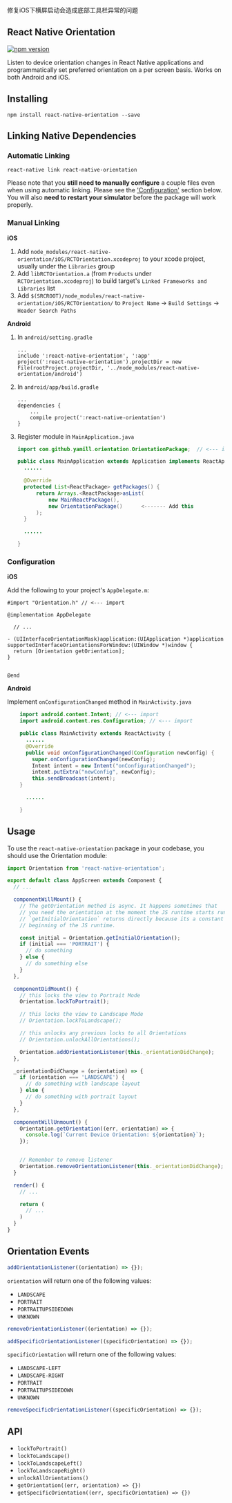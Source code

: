 修复iOS下横屏启动会造成底部工具栏异常的问题

## React Native Orientation
[![npm version](https://badge.fury.io/js/react-native-orientation.svg)](https://badge.fury.io/js/react-native-orientation)

Listen to device orientation changes in React Native applications and programmatically set preferred orientation on a per screen basis. Works on both Android and iOS.

## Installing

```
npm install react-native-orientation --save
```

## Linking Native Dependencies

### Automatic Linking

```
react-native link react-native-orientation
```

Please note that you **still need to manually configure** a couple files even when using automatic linking. Please see the ['Configuration'](#configuration) section below. You will also **need to restart your simulator** before the package will work properly.

### Manual Linking

**iOS**

1. Add `node_modules/react-native-orientation/iOS/RCTOrientation.xcodeproj` to your xcode project, usually under the `Libraries` group
2. Add `libRCTOrientation.a` (from `Products` under `RCTOrientation.xcodeproj`) to build target's `Linked Frameworks and Libraries` list
3. Add `$(SRCROOT)/node_modules/react-native-orientation/iOS/RCTOrientation/` to `Project Name` -> `Build Settings` -> `Header Search Paths`


**Android**

1. In `android/setting.gradle`

    ```
    ...
    include ':react-native-orientation', ':app'
    project(':react-native-orientation').projectDir = new File(rootProject.projectDir, '../node_modules/react-native-orientation/android')
    ```

2. In `android/app/build.gradle`

    ```
    ...
    dependencies {
        ...
        compile project(':react-native-orientation')
    }
    ```

3. Register module in `MainApplication.java`

    ```java
    import com.github.yamill.orientation.OrientationPackage;  // <--- import

    public class MainApplication extends Application implements ReactApplication {
      ......

      @Override
      protected List<ReactPackage> getPackages() {
          return Arrays.<ReactPackage>asList(
              new MainReactPackage(),
              new OrientationPackage()      <------- Add this
          );
      }

      ......

    }
    ```

### Configuration

**iOS**

Add the following to your project's `AppDelegate.m`:

```objc
#import "Orientation.h" // <--- import

@implementation AppDelegate

  // ...

- (UIInterfaceOrientationMask)application:(UIApplication *)application supportedInterfaceOrientationsForWindow:(UIWindow *)window {
  return [Orientation getOrientation];
}
  

@end
```

**Android**

Implement `onConfigurationChanged` method in `MainActivity.java`

```java
    import android.content.Intent; // <--- import
    import android.content.res.Configuration; // <--- import

    public class MainActivity extends ReactActivity {
      ......
      @Override
      public void onConfigurationChanged(Configuration newConfig) {
        super.onConfigurationChanged(newConfig);
        Intent intent = new Intent("onConfigurationChanged");
        intent.putExtra("newConfig", newConfig);
        this.sendBroadcast(intent);
    }

      ......

    }
```

## Usage

To use the `react-native-orientation` package in your codebase, you should use the Orientation module:
```javascript
import Orientation from 'react-native-orientation';
```

```javascript
export default class AppScreen extends Component {
  // ...

  componentWillMount() {
    // The getOrientation method is async. It happens sometimes that
    // you need the orientation at the moment the JS runtime starts running on device.
    // `getInitialOrientation` returns directly because its a constant set at the
    // beginning of the JS runtime.

    const initial = Orientation.getInitialOrientation();
    if (initial === 'PORTRAIT') {
      // do something
    } else {
      // do something else
    }
  },

  componentDidMount() {
    // this locks the view to Portrait Mode
    Orientation.lockToPortrait();

    // this locks the view to Landscape Mode
    // Orientation.lockToLandscape();

    // this unlocks any previous locks to all Orientations
    // Orientation.unlockAllOrientations();

    Orientation.addOrientationListener(this._orientationDidChange);
  },

  _orientationDidChange = (orientation) => {
    if (orientation === 'LANDSCAPE') {
      // do something with landscape layout
    } else {
      // do something with portrait layout
    }
  },

  componentWillUnmount() {
    Orientation.getOrientation((err, orientation) => {
      console.log(`Current Device Orientation: ${orientation}`);
    });


    // Remember to remove listener
    Orientation.removeOrientationListener(this._orientationDidChange);
  }

  render() {
    // ...

    return (
      // ...
    )
  }
}
```

## Orientation Events

```javascript
addOrientationListener((orientation) => {});
```

`orientation` will return one of the following values:
- `LANDSCAPE`
- `PORTRAIT`
- `PORTRAITUPSIDEDOWN`
- `UNKNOWN`

```javascript
removeOrientationListener((orientation) => {});
```

```javascript
addSpecificOrientationListener((specificOrientation) => {});
```

`specificOrientation` will return one of the following values:
- `LANDSCAPE-LEFT`
- `LANDSCAPE-RIGHT`
- `PORTRAIT`
- `PORTRAITUPSIDEDOWN`
- `UNKNOWN`

```javascript
removeSpecificOrientationListener((specificOrientation) => {});
```

## API

- `lockToPortrait()`
- `lockToLandscape()`
- `lockToLandscapeLeft()`
- `lockToLandscapeRight()`
- `unlockAllOrientations()`
- `getOrientation((err, orientation) => {})`
- `getSpecificOrientation((err, specificOrientation) => {})`
